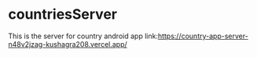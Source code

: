 # countriesServer
This is the server for country android app
link:https://country-app-server-n48v2jzag-kushagra208.vercel.app/
